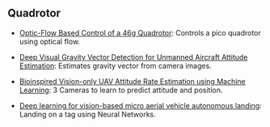 ## Quadrotor
- [Optic-Flow Based Control of a 46g Quadrotor](http://rpg.ifi.uzh.ch/docs/IROS13workshop/Briod_Zufferey_Floreano.pdf): Controls a pico quadrotor using optical flow. 

- [Deep Visual Gravity Vector Detection for Unmanned Aircraft Attitude Estimation](https://scholarsarchive.byu.edu/cgi/viewcontent.cgi?article=3000&context=facpub): Estimates gravity vector from camera images.

- [Bioinspired Vision-only UAV Attitude Rate Estimation using Machine Learning](https://robotics.upo.es/papers/icuas2017.pdf): 3 Cameras to learn to predict attitude and position.

- [Deep learning for vision-based micro aerial vehicle autonomous landing](http://journals.sagepub.com/doi/pdf/10.1177/1756829318757470): Landing on a tag using Neural Networks.

